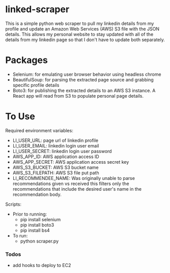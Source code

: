 # linked-scraper

This is a simple python web scraper to pull my linkedin details from my profile and update an Amazon Web Services (AWS) S3 file with the JSON details. This allows my personal website to stay updated with all of the details from my linkedin page so that I don't have to update both separately.

# Packages

  - Selenium: for emulating user browser behavior using headless chrome
  - BeautifulSoup: for parsing the extracted page source and grabbing specific profile details
  - Boto3: for publishing the extracted details to an AWS S3 instance. A React app will read from S3 to populate personal page details.

# To Use

Required environment variables:
  - LI_USER_URL: page url of linkedin profile
  - LI_USER_EMAIL: linkedin login user email
  - LI_USER_SECRET: linkedin login user password
  - AWS_APP_ID: AWS application access ID
  - AWS_APP_SECRET: AWS application access secret key
  - AWS_S3_BUCKET: AWS S3 bucket name
  - AWS_S3_FILEPATH: AWS S3 file put path
  - LI_RECOMMENDEE_NAME: Was originally unable to parse recommendations given vs received this filters only the recommendations that include the desired user's name in the recommendation body.

Scripts:
  - Prior to running:
    - pip install selenium
    - pip install boto3
    - pip install bs4
  - To run:
    - python scraper.py

### Todos
  - add hooks to deploy to EC2

